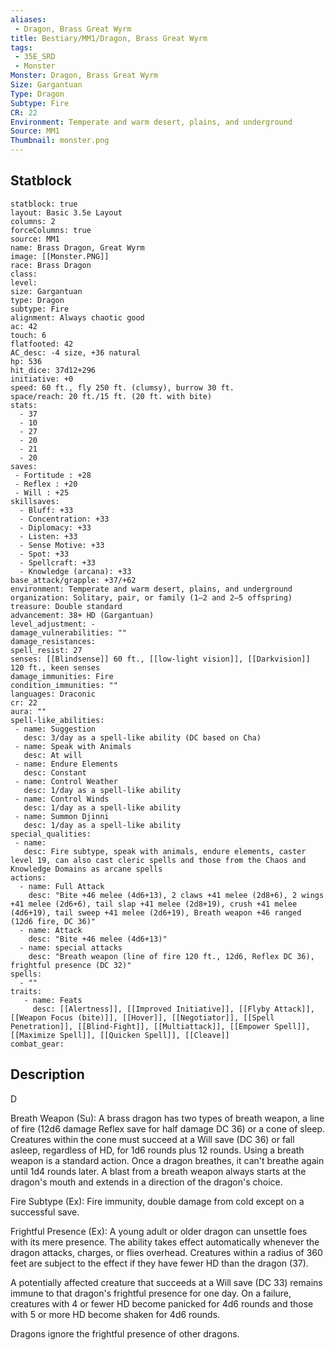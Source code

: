 ```yaml
---
aliases:
 - Dragon, Brass Great Wyrm
title: Bestiary/MM1/Dragon, Brass Great Wyrm
tags:
 - 35E_SRD
 - Monster
Monster: Dragon, Brass Great Wyrm
Size: Gargantuan
Type: Dragon
Subtype: Fire
CR: 22
Environment: Temperate and warm desert, plains, and underground
Source: MM1
Thumbnail: monster.png
---
```


## Statblock

```statblock
statblock: true
layout: Basic 3.5e Layout
columns: 2
forceColumns: true
source: MM1 
name: Brass Dragon, Great Wyrm
image: [[Monster.PNG]]
race: Brass Dragon
class: 
level: 
size: Gargantuan
type: Dragon
subtype: Fire
alignment: Always chaotic good
ac: 42
touch: 6
flatfooted: 42
AC_desc: -4 size, +36 natural
hp: 536
hit_dice: 37d12+296
initiative: +0
speed: 60 ft., fly 250 ft. (clumsy), burrow 30 ft.
space/reach: 20 ft./15 ft. (20 ft. with bite)
stats:
  - 37
  - 10
  - 27
  - 20
  - 21
  - 20
saves:
 - Fortitude : +28
 - Reflex : +20
 - Will : +25
skillsaves:
  - Bluff: +33
  - Concentration: +33
  - Diplomacy: +33
  - Listen: +33
  - Sense Motive: +33
  - Spot: +33
  - Spellcraft: +33
  - Knowledge (arcana): +33
base_attack/grapple: +37/+62
environment: Temperate and warm desert, plains, and underground
organization: Solitary, pair, or family (1–2 and 2–5 offspring)
treasure: Double standard
advancement: 38+ HD (Gargantuan)
level_adjustment: -
damage_vulnerabilities: ""
damage_resistances: 
spell_resist: 27
senses: [[Blindsense]] 60 ft., [[low-light vision]], [[Darkvision]] 120 ft., keen senses
damage_immunities: Fire
condition_immunities: ""
languages: Draconic
cr: 22
aura: ""
spell-like_abilities:
 - name: Suggestion
   desc: 3/day as a spell-like ability (DC based on Cha)
 - name: Speak with Animals
   desc: At will
 - name: Endure Elements
   desc: Constant
 - name: Control Weather
   desc: 1/day as a spell-like ability
 - name: Control Winds
   desc: 1/day as a spell-like ability
 - name: Summon Djinni
   desc: 1/day as a spell-like ability
special_qualities:
 - name: 
   desc: Fire subtype, speak with animals, endure elements, caster level 19, can also cast cleric spells and those from the Chaos and Knowledge Domains as arcane spells
actions:
  - name: Full Attack
    desc: "Bite +46 melee (4d6+13), 2 claws +41 melee (2d8+6), 2 wings +41 melee (2d6+6), tail slap +41 melee (2d8+19), crush +41 melee (4d6+19), tail sweep +41 melee (2d6+19), Breath weapon +46 ranged (12d6 fire, DC 36)"
  - name: Attack
    desc: "Bite +46 melee (4d6+13)"
  - name: special attacks
    desc: "Breath weapon (line of fire 120 ft., 12d6, Reflex DC 36), frightful presence (DC 32)"
spells:
  - ""
traits:
   - name: Feats
     desc: [[Alertness]], [[Improved Initiative]], [[Flyby Attack]], [[Weapon Focus (bite)]], [[Hover]], [[Negotiator]], [[Spell Penetration]], [[Blind-Fight]], [[Multiattack]], [[Empower Spell]], [[Maximize Spell]], [[Quicken Spell]], [[Cleave]]
combat_gear:  
```

## Description


D



Breath Weapon (Su): A brass dragon has two types of breath weapon, a line of fire (12d6 damage Reflex save for half damage DC 36) or a cone of sleep. Creatures within the cone must succeed at a Will save (DC 36) or fall asleep, regardless of HD, for 1d6 rounds plus 12 rounds. Using a breath weapon is a standard action. Once a dragon breathes, it can't breathe again until 1d4 rounds later. A blast from a breath weapon always starts at the dragon's mouth and extends in a direction of the dragon's choice.

Fire Subtype (Ex): Fire immunity, double damage from cold except on a successful save.

Frightful Presence (Ex): A young adult or older dragon can unsettle foes with its mere presence. The ability takes effect automatically whenever the dragon attacks, charges, or flies overhead. Creatures within a radius of 360 feet are subject to the effect if they have fewer HD than the dragon (37).

A potentially affected creature that succeeds at a Will save (DC 33) remains immune to that dragon's frightful presence for one day. On a failure, creatures with 4 or fewer HD become panicked for 4d6 rounds and those with 5 or more HD become shaken for 4d6 rounds.

Dragons ignore the frightful presence of other dragons.